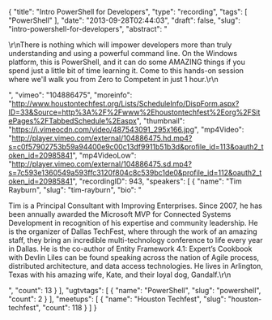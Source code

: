 {
  "title": "Intro PowerShell for Developers",
  "type": "recording",
  "tags": [
    "PowerShell"
  ],
  "date": "2013-09-28T02:44:03",
  "draft": false,
  "slug": "intro-powershell-for-developers",
  "abstract": "<p>\r\nThere is nothing which will impower developers more than truly understanding and using a powerful command line.  On the Windows platform, this is PowerShell, and it can do some AMAZING things if you spend just a little bit of time learning it.  Come to this hands-on session where we'll walk you from Zero to Competent in just 1 hour.\r\n</p>",
  "vimeo": "104886475",
  "moreinfo": "http://www.houstontechfest.org/Lists/ScheduleInfo/DispForm.aspx?ID=33&Source=http%3A%2F%2Fwww%2Ehoustontechfest%2Eorg%2FSitePages%2FTabbedSchedule%2Easpx",
  "thumbnail": "https://i.vimeocdn.com/video/487543091_295x166.jpg",
  "mp4Video": "http://player.vimeo.com/external/104886475.hd.mp4?s=c0f57902753b59a94400e9c00c13df9911b51b3d&profile_id=113&oauth2_token_id=20985841",
  "mp4VideoLow": "http://player.vimeo.com/external/104886475.sd.mp4?s=7c593e1360549a593ffc3120f804c8c539bc1de0&profile_id=112&oauth2_token_id=20985841",
  "recordingID": 943,
  "speakers": [
    {
      "name": "Tim Rayburn",
      "slug": "tim-rayburn",
      "bio": "<p>Tim is a Principal Consultant with Improving Enterprises. Since 2007, he has been annually awarded the Microsoft MVP for Connected Systems Development in recognition of his expertise and community leadership. He is the organizer of Dallas TechFest, where through the work of an amazing staff, they bring an incredible multi-technology conference to life every year in Dallas. He is the co-author of Entity Framework 4.1: Expert’s Cookbook with Devlin Liles can be found speaking across the nation of Agile process, distributed architecture, and data access technologies. He lives in Arlington, Texas with his amazing wife, Kate, and their loyal dog, Gandalf.\r\n</p>",
      "count": 13
    }
  ],
  "ugtvtags": [
    {
      "name": "PowerShell",
      "slug": "powershell",
      "count": 2
    }
  ],
  "meetups": [
    {
      "name": "Houston Techfest",
      "slug": "houston-techfest",
      "count": 118
    }
  ]
}